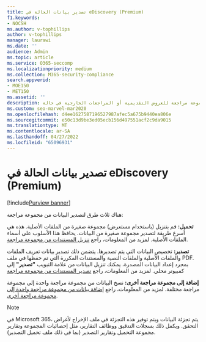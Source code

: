 ```yaml
---
title: تصدير بيانات الحالة في eDiscovery (Premium)
f1.keywords:
- NOCSH
ms.author: v-tophillips
author: v-tophillips
manager: laurawi
ms.date: ''
audience: Admin
ms.topic: article
ms.service: O365-seccomp
ms.localizationpriority: medium
ms.collection: M365-security-compliance
search.appverid:
- MOE150
- MET150
ms.assetid: ''
description: تعرف على كيفية تصدير المحتوى أو تنزيله من مجموعة مراجعة للعروض التقديمية أو المراجعات الخارجية في حالة eDiscovery (Premium).
ms.custom: seo-marvel-mar2020
ms.openlocfilehash: d4ee1627587196527987afec5a675b9440ea806e
ms.sourcegitcommit: e50c13d9be3ed05ecb156d497551acf2c9da9015
ms.translationtype: MT
ms.contentlocale: ar-SA
ms.lasthandoff: 04/27/2022
ms.locfileid: "65096931"
---
```

# <a name="export-case-data-in-ediscovery-premium"></a>تصدير بيانات الحالة في eDiscovery (Premium)

[!include[Purview banner](../includes/purview-rebrand-banner.md)]

هناك ثلاث طرق لتصدير البيانات من مجموعة مراجعة:

**تحميل:** قم بتنزيل (باستخدام مستعرض) مجموعة صغيرة من الملفات الأصلية. هذه هي أسرع طريقة لتصدير مجموعة صغيرة من البيانات. يحافظ هذا الأسلوب على أسماء الملفات الأصلية. لمزيد من المعلومات، راجع [تنزيل المستندات من مجموعة مراجعة](download-documents-from-review-set.md).

**تصدير:** تخصيص البيانات التي يتم تصديرها. يتضمن ذلك تصدير بيانات تعريف الملفات والملفات الأصلية والملفات النصية والمستندات المكررة التي تم حفظها في ملف PDF. بمجرد إعداد البيانات المصدرة، يمكنك تنزيل البيانات من علامة التبويب **"تصدير"** إلى كمبيوتر محلي. لمزيد من المعلومات، راجع [تصدير المستندات من مجموعة مراجعة](export-documents-from-review-set.md)

**إضافة إلى مجموعة مراجعة أخرى:** نسخ البيانات من مجموعة مراجعة واحدة إلى مجموعة مراجعة مختلفة. لمزيد من المعلومات، راجع [إضافة بيانات من مجموعة مراجعة واحدة إلى مجموعة مراجعة أخرى](add-data-to-review-set-from-another-review-set.md).

> [!NOTE]
> في Microsoft 365، يتم تجزئة البيانات ويتم توفير هذه التجزئة في ملف الإخراج لأغراض التحقق. ويكمل ذلك بسجلات التدقيق ووظائف التقارير، مثل إحصائيات المجموعة وتقارير مجموعة التحميل وتقارير التصدير (بما في ذلك ملف تحميل التصدير).
